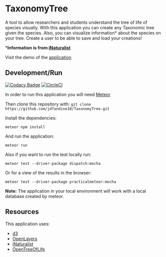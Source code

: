 # TaxonomyTree

A tool to allow researchers and students understand the tree of life of species visually. With this application you can create any Taxonomic tree given the species. Also, you can visualize information* about the species on your tree. Create a user to be able to save and load your creations! 

***Information is from [iNaturalist](http://www.inaturalist.org)**

Visit the demo of the [application](https://taxonomytree.herokuapp.com/)

## Development/Run
[![Codacy Badge](https://api.codacy.com/project/badge/Grade/210f1bde68b54b0e948542d786aa6d5a)](https://www.codacy.com/app/dalthviz/TaxonomyTree?utm_source=github.com&amp;utm_medium=referral&amp;utm_content=jdfandino10/TaxonomyTree&amp;utm_campaign=Badge_Grade)
[![CircleCI](https://circleci.com/gh/jdfandino10/TaxonomyTree/tree/master.svg?style=svg)](https://circleci.com/gh/jdfandino10/TaxonomyTree/tree/master)

In order to run this application you will need [Meteor](https://www.meteor.com/)

Then clone this repository with:
`git clone https://github.com/jdfandino10/TaxonomyTree.git`

Install the dependencies:

`meteor npm install`

And run the application:

`meteor run`

Also if you want to run the test locally run:

`meteor test --driver-package dispatch:mocha`

Or for a view of the results in the browser:

`meteor test --driver-package practicalmeteor:mocha`

**Note:** The application in your local environment will work with a local database created by meteor.

## Resources

This application uses:

* [d3](https://github.com/d3/d3)
* [OpenLayers](https://github.com/openlayers/openlayers)
* [iNaturalist](https://github.com/inaturalist/inaturalist)
* [OpenTreeOfLife](https://github.com/OpenTreeOfLife/germinator)

